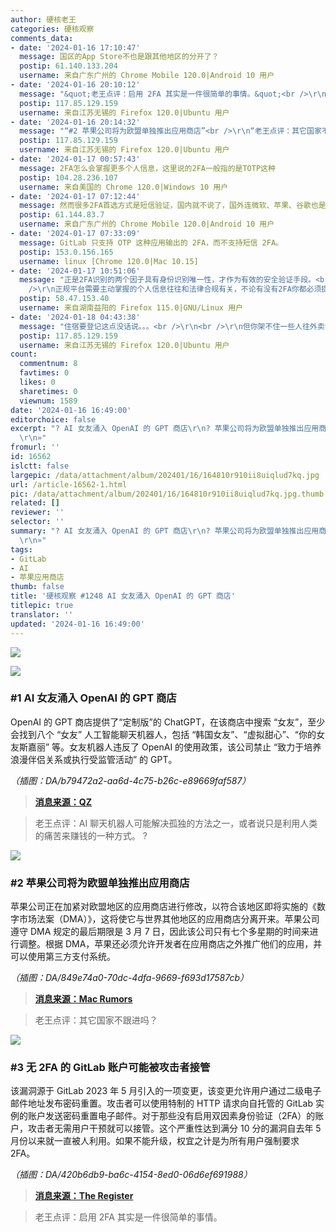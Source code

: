 ```yaml
---
author: 硬核老王
categories: 硬核观察
comments_data:
- date: '2024-01-16 17:10:47'
  message: 国区的App Store不也是跟其他地区的分开了？
  postip: 61.140.133.204
  username: 来自广东广州的 Chrome Mobile 120.0|Android 10 用户
- date: '2024-01-16 20:10:12'
  message: "&quot;老王点评：启用 2FA 其实是一件很简单的事情。&quot;<br />\r\n<br />\r\n——2FA意味着平台掌握更多个人信息。相当于实名认证了。。"
  postip: 117.85.129.159
  username: 来自江苏无锡的 Firefox 120.0|Ubuntu 用户
- date: '2024-01-16 20:14:32'
  message: "“#2 苹果公司将为欧盟单独推出应用商店”<br />\r\n“老王点评：其它国家不跟进吗？”<br />\r\n<br />\r\n——兔子不会当这个坏人，苹果在国内有巨大的产业链，每年的税收、就业远比软件商店那点要多的多。。。"
  postip: 117.85.129.159
  username: 来自江苏无锡的 Firefox 120.0|Ubuntu 用户
- date: '2024-01-17 00:57:43'
  message: 2FA怎么会掌握更多个人信息，这里说的2FA一般指的是TOTP这种
  postip: 104.28.236.107
  username: 来自美国的 Chrome 120.0|Windows 10 用户
- date: '2024-01-17 07:12:44'
  message: 然而很多2FA首选方式是短信验证，国内就不说了，国外连微软、苹果、谷歌也是这样。微软outlook不绑手机号过一段时间就不给用，苹果谷歌更是在注册过程中要求绑定手机号作为2FA方式，不过如果注册的IP干净，谷歌可以不绑定手机。
  postip: 61.144.83.7
  username: 来自广东广州的 Chrome Mobile 120.0|Android 10 用户
- date: '2024-01-17 07:33:09'
  message: GitLab 只支持 OTP 这种应用输出的 2FA，而不支持短信 2FA。
  postip: 153.0.156.165
  username: linux [Chrome 120.0|Mac 10.15]
- date: '2024-01-17 10:51:06'
  message: "正是2FA识别的两个因子具有身份识别唯一性，才作为有效的安全验证手段。<br />\r\n掌握隐私信息虽是是安全验证的客观结果，但却不是安全验证的初衷。<br
    />\r\n正规平台需要主动掌握的个人信息往往和法律合规有关，不论有没有2FA你都必须提供你的身份信息，2FA有时是顺带利用隐私合规的安全附加手段。"
  postip: 58.47.153.40
  username: 来自湖南益阳的 Firefox 115.0|GNU/Linux 用户
- date: '2024-01-18 04:43:38'
  message: "住宿要登记这点没话说。。。<br />\r\n<br />\r\n但你架不住一些人往外卖记录阿。。。<br />\r\n<br />\r\n这年头结婚，你敢不查对方的开房信息？"
  postip: 117.85.129.159
  username: 来自江苏无锡的 Firefox 120.0|Ubuntu 用户
count:
  commentnum: 8
  favtimes: 0
  likes: 0
  sharetimes: 0
  viewnum: 1589
date: '2024-01-16 16:49:00'
editorchoice: false
excerpt: "? AI 女友涌入 OpenAI 的 GPT 商店\r\n? 苹果公司将为欧盟单独推出应用商店\r\n? 无 2FA 的 GitLab 账户可能被攻击者接管\r\n»
  \r\n»"
fromurl: ''
id: 16562
islctt: false
largepic: /data/attachment/album/202401/16/164810r910ii8uiqlud7kq.jpg
url: /article-16562-1.html
pic: /data/attachment/album/202401/16/164810r910ii8uiqlud7kq.jpg.thumb.jpg
related: []
reviewer: ''
selector: ''
summary: "? AI 女友涌入 OpenAI 的 GPT 商店\r\n? 苹果公司将为欧盟单独推出应用商店\r\n? 无 2FA 的 GitLab 账户可能被攻击者接管\r\n»
  \r\n»"
tags:
- GitLab
- AI
- 苹果应用商店
thumb: false
title: '硬核观察 #1248 AI 女友涌入 OpenAI 的 GPT 商店'
titlepic: true
translator: ''
updated: '2024-01-16 16:49:00'
---
```


![](/data/attachment/album/202401/16/164810r910ii8uiqlud7kq.jpg)


![](/data/attachment/album/202401/16/164820usq0hapmm7pqqfmp.png)


### #1 AI 女友涌入 OpenAI 的 GPT 商店


OpenAI 的 GPT 商店提供了“定制版”的 ChatGPT，在该商店中搜索 “女友”，至少会找到八个 “女友” 人工智能聊天机器人，包括 “韩国女友”、“虚拟甜心”、“你的女友斯嘉丽” 等。女友机器人违反了 OpenAI 的使用政策，该公司禁止 “致力于培养浪漫伴侣关系或执行受监管活动” 的 GPT。


*（插图：DA/b79472a2-aa6d-4c75-b26c-e89669faf587）*



> 
> **[消息来源：QZ](https://qz.com/ai-girlfriend-bots-are-already-flooding-openai-s-gpt-st-1851159131)**
> 
> 
> 



> 
> 老王点评：AI 聊天机器人可能解决孤独的方法之一，或者说只是利用人类的痛苦来赚钱的一种方式。 ?
> 
> 
> 


![](/data/attachment/album/202401/16/164911i4zb4xw45yn755r4.png)


### #2 苹果公司将为欧盟单独推出应用商店


苹果公司正在加紧对欧盟地区的应用商店进行修改，以符合该地区即将实施的《数字市场法案（DMA）》，这将使它与世界其他地区的应用商店分离开来。苹果公司遵守 DMA 规定的最后期限是 3 月 7 日，因此该公司只有七个多星期的时间来进行调整。根据 DMA，苹果还必须允许开发者在应用商店之外推广他们的应用，并可以使用第三方支付系统。


*（插图：DA/849e74a0-70dc-4dfa-9669-f693d17587cb）*



> 
> **[消息来源：Mac Rumors](https://www.macrumors.com/2024/01/15/app-store-to-be-split-in-two/)**
> 
> 
> 



> 
> 老王点评：其它国家不跟进吗？
> 
> 
> 


![](/data/attachment/album/202401/16/164932ljzypr9sx27op9og.png)


### #3 无 2FA 的 GitLab 账户可能被攻击者接管


该漏洞源于 GitLab 2023 年 5 月引入的一项变更，该变更允许用户通过二级电子邮件地址发布密码重置。攻击者可以使用特制的 HTTP 请求向自托管的 GitLab 实例的账户发送密码重置电子邮件。对于那些没有启用双因素身份验证（2FA）的账户，攻击者无需用户干预就可以接管。这个严重性达到满分 10 分的漏洞自去年 5 月份以来就一直被人利用。如果不能升级，权宜之计是为所有用户强制要求 2FA。


*（插图：DA/420b6db9-ba6c-4154-8ed0-06d6ef691988）*



> 
> **[消息来源：The Register](https://www.theregister.com/2024/01/15/critical_gitlab_vulnerability/)**
> 
> 
> 



> 
> 老王点评：启用 2FA 其实是一件很简单的事情。
> 
> 
>
